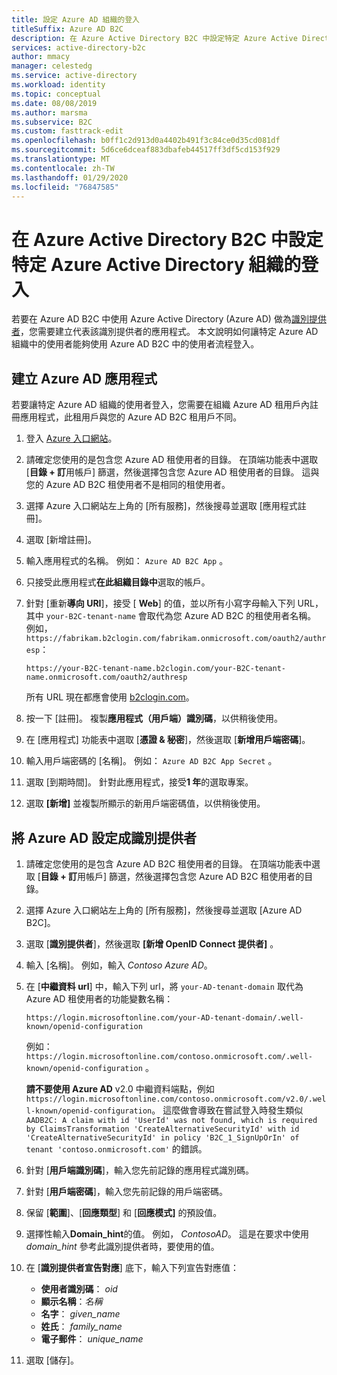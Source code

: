```yaml
---
title: 設定 Azure AD 組織的登入
titleSuffix: Azure AD B2C
description: 在 Azure Active Directory B2C 中設定特定 Azure Active Directory 組織的登入。
services: active-directory-b2c
author: mmacy
manager: celestedg
ms.service: active-directory
ms.workload: identity
ms.topic: conceptual
ms.date: 08/08/2019
ms.author: marsma
ms.subservice: B2C
ms.custom: fasttrack-edit
ms.openlocfilehash: b0ff1c2d913d0a4402b491f3c84ce0d35cd081df
ms.sourcegitcommit: 5d6ce6dceaf883dbafeb44517ff3df5cd153f929
ms.translationtype: MT
ms.contentlocale: zh-TW
ms.lasthandoff: 01/29/2020
ms.locfileid: "76847585"
---
```

# <a name="set-up-sign-in-for-a-specific-azure-active-directory-organization-in-azure-active-directory-b2c"></a>在 Azure Active Directory B2C 中設定特定 Azure Active Directory 組織的登入

若要在 Azure AD B2C 中使用 Azure Active Directory (Azure AD) 做為[識別提供者](authorization-code-flow.md)，您需要建立代表該識別提供者的應用程式。 本文說明如何讓特定 Azure AD 組織中的使用者能夠使用 Azure AD B2C 中的使用者流程登入。

## <a name="create-an-azure-ad-app"></a>建立 Azure AD 應用程式

若要讓特定 Azure AD 組織的使用者登入，您需要在組織 Azure AD 租用戶內註冊應用程式，此租用戶與您的 Azure AD B2C 租用戶不同。

1. 登入 [Azure 入口網站](https://portal.azure.com)。
2. 請確定您使用的是包含您 Azure AD 租使用者的目錄。 在頂端功能表中選取 [**目錄 + 訂**用帳戶] 篩選，然後選擇包含您 Azure AD 租使用者的目錄。 這與您的 Azure AD B2C 租使用者不是相同的租使用者。
3. 選擇 Azure 入口網站左上角的 [所有服務]，然後搜尋並選取 [應用程式註冊]。
4. 選取 [新增註冊]。
5. 輸入應用程式的名稱。 例如： `Azure AD B2C App` 。
6. 只接受此應用程式**在此組織目錄中**選取的帳戶。
7. 針對 [重新**導向 URI**]，接受 [ **Web**] 的值，並以所有小寫字母輸入下列 URL，其中 `your-B2C-tenant-name` 會取代為您 Azure AD B2C 的租使用者名稱。 例如，`https://fabrikam.b2clogin.com/fabrikam.onmicrosoft.com/oauth2/authresp`：

    ```
    https://your-B2C-tenant-name.b2clogin.com/your-B2C-tenant-name.onmicrosoft.com/oauth2/authresp
    ```

    所有 URL 現在都應會使用 [b2clogin.com](b2clogin.md)。

8. 按一下 [註冊]。 複製**應用程式（用戶端）識別碼**，以供稍後使用。
9. 在 [應用程式] 功能表中選取 [**憑證 & 秘密**]，然後選取 [**新增用戶端密碼**]。
10. 輸入用戶端密碼的 [名稱]。 例如： `Azure AD B2C App Secret` 。
11. 選取 [到期時間]。 針對此應用程式，接受**1 年**的選取專案。
12. 選取 **[新增]** 並複製所顯示的新用戶端密碼值，以供稍後使用。

## <a name="configure-azure-ad-as-an-identity-provider"></a>將 Azure AD 設定成識別提供者

1. 請確定您使用的是包含 Azure AD B2C 租使用者的目錄。 在頂端功能表中選取 [**目錄 + 訂**用帳戶] 篩選，然後選擇包含您 Azure AD B2C 租使用者的目錄。
1. 選擇 Azure 入口網站左上角的 [所有服務]，然後搜尋並選取 [Azure AD B2C]。
1. 選取 [**識別提供者**]，然後選取 **[新增 OpenID Connect 提供者]** 。
1. 輸入 [名稱]。 例如，輸入 *Contoso Azure AD*。
1. 在 [**中繼資料 url**] 中，輸入下列 url，將 `your-AD-tenant-domain` 取代為 Azure AD 租使用者的功能變數名稱：

    ```
    https://login.microsoftonline.com/your-AD-tenant-domain/.well-known/openid-configuration
    ```

    例如： `https://login.microsoftonline.com/contoso.onmicrosoft.com/.well-known/openid-configuration` 。

    **請不要使用 Azure AD** v2.0 中繼資料端點，例如 `https://login.microsoftonline.com/contoso.onmicrosoft.com/v2.0/.well-known/openid-configuration`。 這麼做會導致在嘗試登入時發生類似 `AADB2C: A claim with id 'UserId' was not found, which is required by ClaimsTransformation 'CreateAlternativeSecurityId' with id 'CreateAlternativeSecurityId' in policy 'B2C_1_SignUpOrIn' of tenant 'contoso.onmicrosoft.com'` 的錯誤。

1. 針對 [**用戶端識別碼**]，輸入您先前記錄的應用程式識別碼。
1. 針對 [**用戶端密碼**]，輸入您先前記錄的用戶端密碼。
1. 保留 [**範圍**]、[**回應類型**] 和 [**回應模式]** 的預設值。
1. 選擇性輸入**Domain_hint**的值。 例如， *ContosoAD*。 這是在要求中使用 *domain_hint* 參考此識別提供者時，要使用的值。
1. 在 [**識別提供者宣告對應**] 底下，輸入下列宣告對應值：

    * **使用者識別碼**： *oid*
    * **顯示名稱**：*名稱*
    * **名字**： *given_name*
    * **姓氏**： *family_name*
    * **電子郵件**： *unique_name*

1. 選取 [儲存]。
